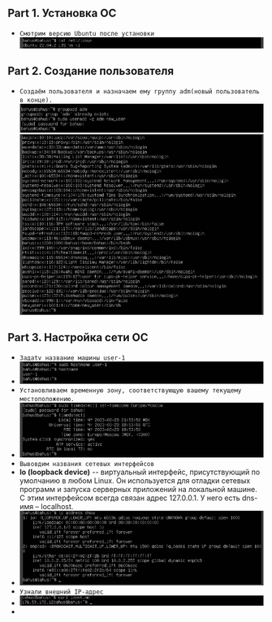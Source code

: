 ## Part 1. Установка ОС
- ``Смотрим версию Ubuntu после установки ``<br>
![Alt text](./images/1.jpg "Optional Title")<br>

## Part 2. Создание пользователя
- ``Создаём пользователя и назначаем ему группу adm(новый пользователь в конце).``<br>
![Alt text](./images/2.jpg "Optional Title")<br>
![Alt text](./images/21.jpg "Optional Title")<br>

## Part 3. Настройка сети ОС
- ``Задаtv название машины user-1``<br>
- ![Alt text](./images/31.jpg "Optional Title")<br>
- ``Установливаем временную зону, соответствующую вашему текущему местоположению.``<br>
- ![Alt text](./images/32.jpg "Optional Title")<br>
- ``Вывовдим названия сетевых интерфейсов``<br> 
- <b>lo (loopback device)</b> -- виртуальный интерфейс, присутствующий по умолчанию в любом Linux. Он используется для отладки сетевых программ и запуска серверных приложений на локальной машине. С этим интерфейсом всегда связан адрес 127.0.0.1. У него есть dns-имя – localhost.
- ![Alt text](./images/33.jpg "Optional Title")<br>
- ``Узнали внешний IP-адрес``<br>
- ![Alt text](./images/34.jpg "Optional Title")<br>
- 

